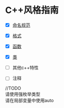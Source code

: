 # C++风格指南

- [x] [命名规范](naming)  
- [x] [格式](formatting)  
- [x] [函数](functions)  
- [x] [类](classes)  
- [ ] 其他c++特性  
- [ ] 注释  



//TODO  
请使用强枚举类型  
请在局部变量中使用auto  